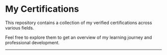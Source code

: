 # My Certifications

This repository contains a collection of my verified certifications across various fields.

Feel free to explore them to get an overview of my learning journey and professional development.

---
